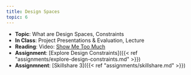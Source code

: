 ```yaml
---
title: Design Spaces
topic: 6
---
```

- **Topic**: What are Design Spaces, Constraints
- **In Class**: Project Presentations & Evaluation, Lecture
- **Reading**: Video: [Show Me Too Much](https://www.youtube.com/watch?v=b-j10q-fNTU)
- **Assignment**: [Explore Design Constraints]({{< ref "assignments/explore-design-constraints.md" >}})
- **Assignmnent**: [Skillshare 3]({{< ref "assignments/skillshare.md" >}})


